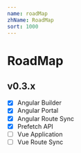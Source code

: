 ```yaml
---
name: roadMap
zhName: RoadMap
sort: 1000
---
```


# RoadMap

## v0.3.x
- [x] Angular Builder
- [x] Angular Portal
- [x] Angular Route Sync
- [x] Prefetch API
- [ ] Vue Application
- [ ] Vue Route Sync